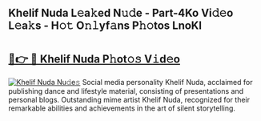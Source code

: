 ## Khelif Nuda L𝚎a𝚔ed N𝚞𝚍e - Part-4Ko Vi𝚍𝚎o L𝚎a𝚔s - H𝚘𝚝 O𝚗𝚕yf𝚊ns P𝚑𝚘tos LnoKl

# <h2><a href="http://kfd23jl.oniu.top/?m=Khelif+Nuda">🔗👉 🔴 Khelif Nuda P𝚑ot𝚘𝚜 V𝚒d𝚎o</a></h2>

[![Khelif Nuda Nu𝚍e𝚜](https://i.imgur.com/0qMVB7G.gif)](http://kfd23jl.oniu.top/?m=Khelif+Nuda)
Social media personality Khelif Nuda, acclaimed for publishing dance and lifestyle material, consisting of presentations and personal blogs. Outstanding mime artist Khelif Nuda, recognized for their remarkable abilities and achievements in the art of silent storytelling.  
